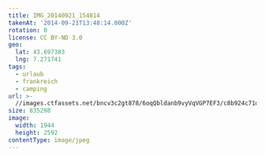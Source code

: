 ```yaml
---
title: IMG_20140921_154814
takenAt: '2014-09-21T13:48:14.000Z'
rotation: 0
license: CC BY-ND 3.0
geo:
  lat: 43.697383
  lng: 7.271741
tags:
  - urlaub
  - frankreich
  - camping
url: >-
  //images.ctfassets.net/bncv3c2gt878/6oqQbldanb9vyVqVGP7EF3/c8b924c71da123e3e40761e58a256758/img_20140921_154814_28031315720_o
size: 835298
image:
  width: 1944
  height: 2592
contentType: image/jpeg
---
```


